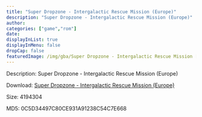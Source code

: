 ```yaml
---
title: "Super Dropzone - Intergalactic Rescue Mission (Europe)"
description: "Super Dropzone - Intergalactic Rescue Mission (Europe)"
author: 
categories: ["game","rom"]
date: 
displayInList: true
displayInMenu: false
dropCap: false
featuredImage: /img/gba/Super Dropzone - Intergalactic Rescue Mission [Europe].jpg
---
```


Description: Super Dropzone - Intergalactic Rescue Mission (Europe)

Download: <a style="text-decoration:underline;" href="https://mega.nz/#!LTYAXIZT!21EE-gm6FsCmhIdCLeGFQC7tYPghV2_A7W9X94jHbrQ" target = "_blank" rel = "nofollow" > Super Dropzone - Intergalactic Rescue Mission (Europe)</a>

Size: 4194304

MD5: 0C5D34497C80CE931A91238C54C7E668

